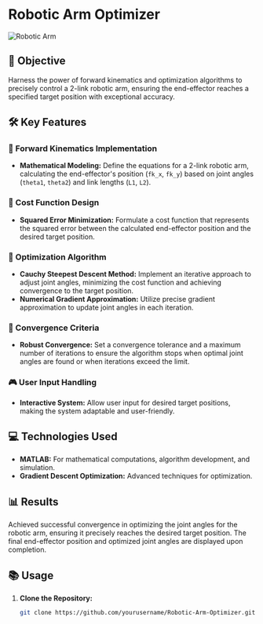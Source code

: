 # Robotic Arm Optimizer

![Robotic Arm](https://www.example.com/robotic_arm_image.jpg) <!-- Add an image if you have one -->

## 🚀 Objective
Harness the power of forward kinematics and optimization algorithms to precisely control a 2-link robotic arm, ensuring the end-effector reaches a specified target position with exceptional accuracy.

## 🛠️ Key Features
### 🎯 Forward Kinematics Implementation
- **Mathematical Modeling:** Define the equations for a 2-link robotic arm, calculating the end-effector's position (`fk_x`, `fk_y`) based on joint angles (`theta1`, `theta2`) and link lengths (`L1`, `L2`).

### 🧮 Cost Function Design
- **Squared Error Minimization:** Formulate a cost function that represents the squared error between the calculated end-effector position and the desired target position.

### 🔄 Optimization Algorithm
- **Cauchy Steepest Descent Method:** Implement an iterative approach to adjust joint angles, minimizing the cost function and achieving convergence to the target position.
- **Numerical Gradient Approximation:** Utilize precise gradient approximation to update joint angles in each iteration.

### 🧩 Convergence Criteria
- **Robust Convergence:** Set a convergence tolerance and a maximum number of iterations to ensure the algorithm stops when optimal joint angles are found or when iterations exceed the limit.

### 🎮 User Input Handling
- **Interactive System:** Allow user input for desired target positions, making the system adaptable and user-friendly.

## 💻 Technologies Used
- **MATLAB:** For mathematical computations, algorithm development, and simulation.
- **Gradient Descent Optimization:** Advanced techniques for optimization.

## 📊 Results
Achieved successful convergence in optimizing the joint angles for the robotic arm, ensuring it precisely reaches the desired target position. The final end-effector position and optimized joint angles are displayed upon completion.

## 📚 Usage
1. **Clone the Repository:**
   ```sh
   git clone https://github.com/yourusername/Robotic-Arm-Optimizer.git
